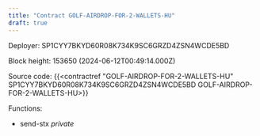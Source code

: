 ```yaml
---
title: "Contract GOLF-AIRDROP-FOR-2-WALLETS-HU"
draft: true
---
```

Deployer: SP1CYY7BKYD60R08K734K9SC6GRZD4ZSN4WCDE5BD


 



Block height: 153650 (2024-06-12T00:49:14.000Z)

Source code: {{<contractref "GOLF-AIRDROP-FOR-2-WALLETS-HU" SP1CYY7BKYD60R08K734K9SC6GRZD4ZSN4WCDE5BD GOLF-AIRDROP-FOR-2-WALLETS-HU>}}

Functions:

* send-stx _private_

